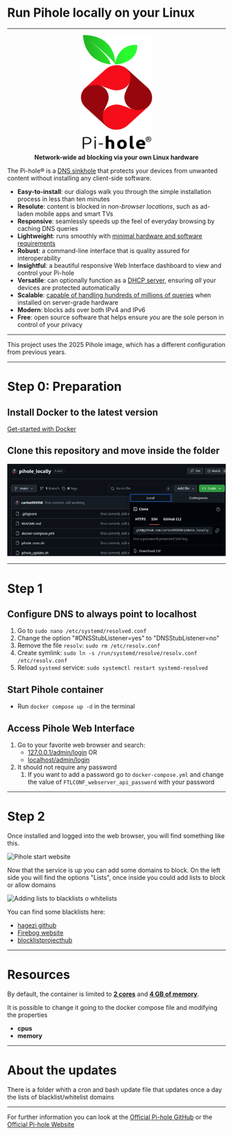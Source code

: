 # Run Pihole locally on your Linux

---

<p align="center">
  <img src="https://raw.githubusercontent.com/pi-hole/graphics/refs/heads/master/Vortex/vortex_with_text.svg" alt="Pi-hole website" width="168" height="270">
  <br>
  <strong>Network-wide ad blocking via your own Linux hardware</strong>
</p>

The Pi-hole® is a [DNS sinkhole](https://en.wikipedia.org/wiki/DNS_Sinkhole) that protects your devices from unwanted content without installing any client-side software.

- **Easy-to-install**: our dialogs walk you through the simple installation process in less than ten minutes
- **Resolute**: content is blocked in _non-browser locations_, such as ad-laden mobile apps and smart TVs
- **Responsive**: seamlessly speeds up the feel of everyday browsing by caching DNS queries
- **Lightweight**: runs smoothly with [minimal hardware and software requirements](https://docs.pi-hole.net/main/prerequisites/)
- **Robust**: a command-line interface that is quality assured for interoperability
- **Insightful**: a beautiful responsive Web Interface dashboard to view and control your Pi-hole
- **Versatile**: can optionally function as a [DHCP server](https://discourse.pi-hole.net/t/how-do-i-use-pi-holes-built-in-dhcp-server-and-why-would-i-want-to/3026), ensuring _all_ your devices are protected automatically
- **Scalable**: [capable of handling hundreds of millions of queries](https://pi-hole.net/2017/05/24/how-much-traffic-can-pi-hole-handle/) when installed on server-grade hardware
- **Modern**: blocks ads over both IPv4 and IPv6
- **Free**: open source software that helps ensure _you_ are the sole person in control of your privacy


---

This project uses the 2025 Pihole image, which has a different configuration from previous years.

---

# Step 0: Preparation
## Install Docker to the latest version

[Get-started with Docker](https://www.docker.com/get-started/)

## Clone this repository and move inside the folder
![Clone via https or ssh on the green button](images/CloneRepository.png)

---

# Step 1
## Configure DNS to always point to localhost
   1. Go to  `sudo nano /etc/systemd/resolved.conf`
   2. Change the option "#DNSStubListener=yes" to "DNSStubListener=no"
   3. Remove the file `resolv`: `sudo rm /etc/resolv.conf`
   4. Create symlink: `sudo ln -s /run/systemd/resolve/resolv.conf /etc/resolv.conf`
   5. Reload `systemd` service: `sudo systemctl restart systemd-resolved`

## Start Pihole container
   - Run `docker compose up -d` in the terminal

## Access Pihole Web Interface
   1. Go to your favorite web browser and search:
      - [127.0.0.1/admin/login](127.0.0.1/admin/login)
OR
      - [localhost/admin/login](localhost/admin/login)
   2. It should not require any password
      1. If you want to add a password go to `docker-compose.yml` and change the value of `FTLCONF_webserver_api_password` with your password 

---
# Step 2

Once installed and logged into the web browser, you will find something like this.

![Pihole start website](https://discourse.pi-hole.net/uploads/default/original/2X/6/6870dd70c8c2402b55619303d98e3877f3556139.png)

Now that the service is up you can add some domains to block.
On the left side you will find the options "Lists", once inside you could add lists to block or allow domains

![Adding lists to blacklists o whitelists](https://www.reddit.com/media?url=https%3A%2F%2Fpreview.redd.it%2Fnoob-here-how-to-add-to-blocklist-v0-xebar32u1gwe1.png%3Fwidth%3D1249%26auto%3Dwebp%26s%3D1f4313491b6d8a5a6a4fa1f1c3103a1081bfd5f2)


You can find some blacklists here:
- [hagezi github](https://github.com/hagezi/dns-blocklists)
- [Firebog website](https://firebog.net/)
- [blocklistprojecthub](https://github.com/blocklistproject/Lists)

---

# Resources

By default, the container is limited to <ins>**2 cores**</ins> and <ins>**4 GB of memory**</ins>.

It is possible to change it going to the docker compose file and modifying the properties

- **cpus**
- **memory**

---

# About the updates

There is a folder whith a cron and bash update file that updates once a day the lists of blacklist/whitelist domains

------ 

For further information you can look at the [Official Pi-hole GitHub](https://github.com/pi-hole/docker-pi-hole) or the [Official Pi-hole Website](https://pi-hole.net/)
